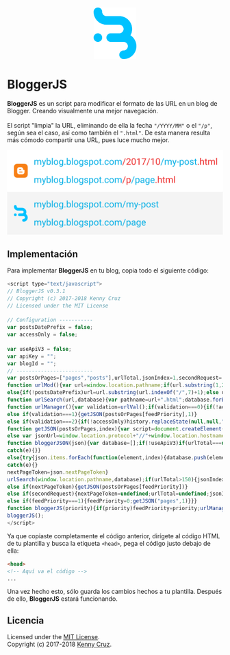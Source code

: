 <p align="center"><a href="#" target="_blank"><img width="100" src="/resources/logo.svg"></a></p>
<h1>BloggerJS</h1>

**BloggerJS** es un script para modificar el formato de las URL en un blog de Blogger. Creando visualmente una mejor navegación.<br/><br/>
El script "limpia" la URL, eliminando de ella la fecha ```"/YYYY/MM"``` o el ```"/p"```, según sea el caso, así como también el ```".html"```. De esta manera resulta más cómodo compartir una URL, pues luce mucho mejor.<br/>
<p><img src="/resources/url_demo.png"></p>

## Implementación

Para implementar **BloggerJS** en tu blog, copia todo el siguiente código:
```javascript
<script type="text/javascript">
// BloggerJS v0.3.1
// Copyright (c) 2017-2018 Kenny Cruz
// Licensed under the MIT License

// Configuration -----------
var postsDatePrefix = false;
var accessOnly = false;

var useApiV3 = false;
var apiKey = "";
var blogId = "";
// -------------------------
var postsOrPages=["pages","posts"],urlTotal,jsonIndex=1,secondRequest=!0,feedPriority=0,amp="&amp;"[0],nextPageToken;function urlVal(){var url=window.location.pathname;var length=url.length;var urlEnd=url.substring(length-5);if(urlEnd===".html")return 0;else if(length>1)return 1;else return 2}
function urlMod(){var url=window.location.pathname;if(url.substring(1,2)==="p"){url=url.substring(url.indexOf("/",1)+1);url=url.substr(0,url.indexOf(".html"));history.replaceState(null,null,"../"+url)}
else{if(!postsDatePrefix)url=url.substring(url.indexOf("/",7)+1);else url=url.substring(1);url=url.substr(0,url.indexOf(".html"));history.replaceState(null,null,"../../"+url)}}
function urlSearch(url,database){var pathname=url+".html";database.forEach(function(element){var search=element.search(pathname);if(search!==-1)window.location=element})}
function urlManager(){var validation=urlVal();if(validation===0){if(!accessOnly)urlMod()}
else if(validation===1){getJSON(postsOrPages[feedPriority],1)}
else if(validation===2){if(!accessOnly)history.replaceState(null,null,"/")}}
function getJSON(postsOrPages,index){var script=document.createElement('script');if(useApiV3){var jsonUrl="https://www.googleapis.com/blogger/v3/blogs/"+blogId+"/"+postsOrPages+"?key="+apiKey+"#maxResults=500#fields=nextPageToken%2Citems(url)#callback=bloggerJSON";if(nextPageToken)jsonUrl+="#pageToken="+nextPageToken;nextPageToken=undefined}
else var jsonUrl=window.location.protocol+"//"+window.location.hostname+"/feeds/"+postsOrPages+"/default?start-index="+index+"#max-results=150#orderby=published#alt=json-in-script#callback=bloggerJSON";jsonUrl=jsonUrl.replace(/#/g,amp);script.type='text/javascript';script.src=jsonUrl;document.getElementsByTagName('head')[0].appendChild(script)}
function bloggerJSON(json){var database=[];if(!useApiV3)if(urlTotal===undefined)urlTotal=parseInt(json.feed.openSearch$totalResults.$t);if(!useApiV3){try{json.feed.entry.forEach(function(element,index){var entry=json.feed.entry[index];entry.link.forEach(function(element,index){if(entry.link[index].rel==="alternate")database.push(entry.link[index].href)})})}
catch(e){}}
else{try{json.items.forEach(function(element,index){database.push(element.url)})}
catch(e){}
nextPageToken=json.nextPageToken}
urlSearch(window.location.pathname,database);if(urlTotal>150){jsonIndex+=150;urlTotal-=150;getJSON(postsOrPages[feedPriority],jsonIndex)}
else if(nextPageToken){getJSON(postsOrPages[feedPriority])}
else if(secondRequest){nextPageToken=undefined;urlTotal=undefined;jsonIndex=1;secondRequest=!1;if(feedPriority===0){feedPriority=1;getJSON("posts",1)}
else if(feedPriority===1){feedPriority=0;getJSON("pages",1)}}}
function bloggerJS(priority){if(priority)feedPriority=priority;urlManager()}
bloggerJS();
</script>
```

Ya que copiaste completamente el código anterior, dirígete al código HTML de tu plantilla y busca la etiqueta ```<head>```, pega el código justo debajo de ella:

```html
<head>
<!-- Aquí va el código -->
...
```
Una vez hecho esto, sólo guarda los cambios hechos a tu plantilla. Después de ello, **BloggerJS** estará funcionando.

## Licencia
Licensed under the [MIT License](./LICENSE).<br/>
Copyright (c) 2017-2018 [Kenny Cruz](https://github.com/jokenox).
